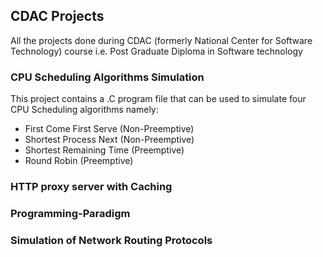 ## CDAC Projects

All the projects done during CDAC (formerly National Center for Software Technology) course 
i.e. Post Graduate Diploma in Software technology

### CPU Scheduling Algorithms Simulation
This project contains a .C program file that can be used to simulate four CPU Scheduling algorithms namely: 
* First Come First Serve (Non-Preemptive)
* Shortest Process Next (Non-Preemptive)
* Shortest Remaining Time (Preemptive)
* Round Robin (Preemptive)

### HTTP proxy server with Caching

### Programming-Paradigm

### Simulation of Network Routing Protocols